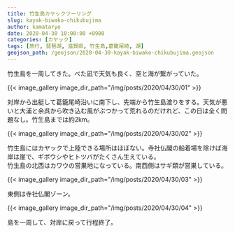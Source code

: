 ```yaml
---
title: 竹生島カヤックツーリング
slug: kayak-biwako-chikubujima
author: kamataryo
date: 2020-04-30 10:00:00 +0900
categories: [カヤック]
tags: [旅行, 琵琶湖, 滋賀県, 竹生島,葛籠尾崎, 湖]
geojson_path: /geojson/2020-04-30-kayak-biwako-chikubujima.geojson
---
```


竹生島を一周してきた。べた凪で天気も良く、空と海が繋がっていた。

{{< image_gallery image_dir_path="/img/posts/2020/04/30/01" >}}

対岸から出艇して葛籠尾崎沿いに南下し、先端から竹生島渡りをする。天気が悪いと大浦と余呉から吹き込む風がぶつかって荒れるのだけれど、この日は全く問題なし。竹生島までは約2km。

{{< image_gallery image_dir_path="/img/posts/2020/04/30/02" >}}

竹生島にはカヤックで上陸できる場所はほぼない。寺社仏閣の船着場を除けば海岸は崖で、ギボウシやヒトツバがたくさん生えている。  
竹生島の北西はカワウの営巣地になっている。南西側はサギ類が営巣している。

{{< image_gallery image_dir_path="/img/posts/2020/04/30/03" >}}

東側は寺社仏閣ゾーン。

{{< image_gallery image_dir_path="/img/posts/2020/04/30/04" >}}

島を一周して、対岸に戻って行程終了。
